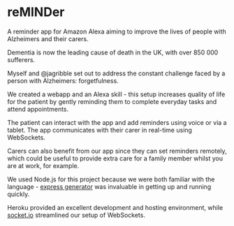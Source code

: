 # reMINDer
A reminder app for Amazon Alexa aiming to improve the lives of people with Alzheimers and their carers.

Dementia is now the leading cause of death in the UK, with over 850 000 sufferers. 

Myself and @jagribble set out to address the constant challenge faced by a person with Alzheimers: forgetfulness.

We created a webapp and an Alexa skill - this setup increases quality of life for the patient by gently reminding them to complete everyday tasks and attend appointments. 

The patient can interact with the app and add reminders using voice or via a tablet. The app communicates with their carer in real-time using WebSockets.

Carers can also benefit from our app since they can set reminders remotely, which could be useful to provide extra care for a family member whilst you are at work, for example.



We used Node.js for this project because we were both familiar with the language - [express generator](https://expressjs.com/en/starter/generator.html) was invaluable in getting up and running quickly.

Heroku provided an excellent development and hosting environment, while [socket.io](http://socket.io/) streamlined our setup of WebSockets.
